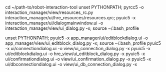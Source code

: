 cd ~/path-to/robot-interaction-tool
unset PYTHONPATH; pyrcc5 -o interaction_manager/view/resources_rc.py interaction_manager/ui/hre_resources/resources.qrc; 
pyuic5 -x interaction_manager/ui/dialogmainwindow.ui -o interaction_manager/view/ui_dialog.py -x; source ~/.bash_profile

unset PYTHONPATH; pyuic5 -x app_manager/ui/editblockdialog.ui -o app_manager/view/ui_editblock_dialog.py -x; source ~/.bash_profile
pyuic5 -x ui/connectiondialog.ui -o view/ui_connection_dialog.py -x
pyuic5 -x ui/editblockdialog.ui -o hre_view/ui_editblock_dialog.py -x
pyuic5 -x ui/confirmationdialog.ui -o view/ui_confirmation_dialog.py -x
pyuic5 -x ui/dbconnectiondialog.ui -o view/ui_db_connection_dialog.py -x


